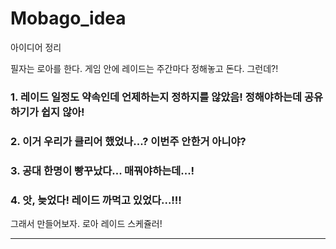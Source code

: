 # Mobago_idea
아이디어 정리

필자는 로아를 한다. 게임 안에 레이드는 주간마다 정해놓고 돈다. 그런데?!

### 1. 레이드 일정도 약속인데 언제하는지 정하지를 않았음! 정해야하는데 공유하기가 쉽지 않아!
### 2. 이거 우리가 클리어 했었나...? 이번주 안한거 아니야?
### 3. 공대 한명이 빵꾸났다... 매꿔야하는데...!
### 4. 앗, 늦었다! 레이드 까먹고 있었다...!!!

그래서 만들어보자. 로아 레이드 스케쥴러!

---

